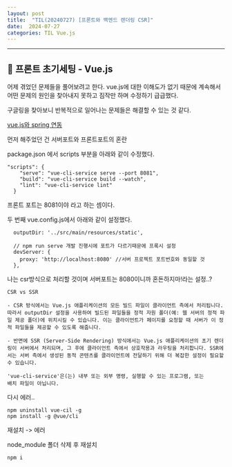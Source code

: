 ```yaml
---
layout: post
title:  "TIL(20240727) [프론트와 백엔드 렌더링 CSR]"
date:  2024-07-27
categories: TIL Vue.js
---
```


----------------------------------------------------------------------------

## 📌 프론트 초기세팅 - Vue.js

어제 겪었던 문제들을 풀어보려고 한다. vue.js에 대한 이해도가 없기 때문에 계속해서 어떤 문제의 원인을 찾아내지 못하고 짐작만 하며 수정하기 급급했다.

구글링을 찾아보니 반복적으로 일어나는 문제들은 해결할 수 있는 것 같다. 

[vue.js와 spring 연동](https://gkawjdgml.tistory.com/162)


먼저 해주었던 건 서버포트와 프론트포트의 혼란

package.json 에서 scripts 부분을 아래와 같이 수정했다.

```
"scripts": {
    "serve": "vue-cli-service serve --port 8081",
    "build": "vue-cli-service build --watch",
    "lint": "vue-cli-service lint"
  }
```

프론트 포트는 8081이야 라고 하는 셈이다.

두 번째 vue.config.js에서 아래와 같이 설정했다.
```
  outputDir: '../src/main/resources/static',

  // npm run serve 개발 진행시에 포트가 다르기때문에 프록시 설정
  devServer: {
    proxy: 'http://localhost:8080' //서버 프로젝트 포트번호와 동일할 것
  },

```

나는 csr방식으로 처리할 것이며 서버포트는 8080이니까 혼돈하지마!라는 설정..?

```
CSR vs SSR

- CSR 방식에서는 Vue.js 애플리케이션의 모든 빌드 파일이 클라이언트 측에서 처리됩니다. 따라서 outputDir 설정을 사용하여 빌드된 파일들을 정적 자원 폴더(예: 웹 서버의 정적 파일 제공 폴더)에 위치시킬 수 있습니다. 이는 클라이언트가 페이지를 요청할 때 서버가 이 정적 파일들을 제공할 수 있도록 해줍니다.

- 반면에 SSR (Server-Side Rendering) 방식에서는 Vue.js 애플리케이션의 초기 렌더링이 서버에서 처리되며, 그 후에 클라이언트 측에서 상호작용과 라우팅을 처리합니다. SSR에서는 서버 측에서 생성된 동적 콘텐츠를 클라이언트에 전달하기 위해 더 복잡한 설정이 필요할 수 있습니다.
```


```
'vue-cli-service'은(는) 내부 또는 외부 명령, 실행할 수 있는 프로그램, 또는
배치 파일이 아닙니다.

```

다시 에러..

```
npm uninstall vue-cil -g
npm install -g @vue/cli
```

재설치 -> 에러

node_module 폴더 삭제 후 재설치

```
npm i 
```


